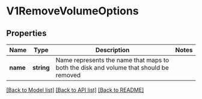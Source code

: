 # V1RemoveVolumeOptions

## Properties
Name | Type | Description | Notes
------------ | ------------- | ------------- | -------------
**name** | **string** | Name represents the name that maps to both the disk and volume that should be removed | 

[[Back to Model list]](../README.md#documentation-for-models) [[Back to API list]](../README.md#documentation-for-api-endpoints) [[Back to README]](../README.md)


